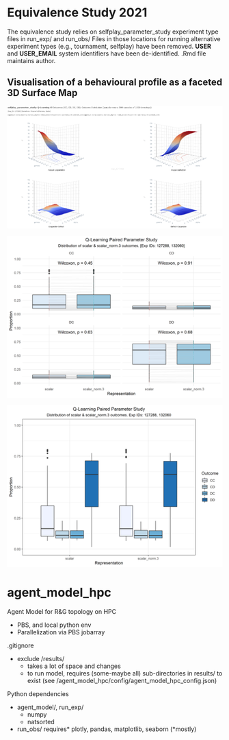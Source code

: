 # Equivalence Study 2021
The equivalence study relies on selfplay_parameter_study experiment type files in run_exp/ and run_obs/
Files in those locations for running alternative experiment types (e.g., tournament, selfplay) have been removed.
__USER__ and __USER_EMAIL__ system identifiers have been de-identified. .Rmd file maintains author.

## Visualisation of a behavioural profile as a faceted 3D Surface Map
![3D Surface Map of Q-Learning game outcomes](https://github.com/simoncstanton/equivalence_study/blob/main/docs/exp_id_127288_q-learning-pd-scalar_selfplay_parameter_study.png?raw=true)

![Boxplot equivalence Q-Learning - Wilcoxon](https://github.com/simoncstanton/equivalence_study/blob/main/docs/compare_transforms_qlearning_127288_132060_facet_boxplot_paired_lines.png?raw=true)

![Boxplot equivalence Q-Learning](https://github.com/simoncstanton/equivalence_study/blob/main/docs/compare_transforms_qlearning_127288_132060_grouped_boxplot.png?raw=trueE)

# agent_model_hpc
Agent Model for R&amp;G topology on HPC
- PBS, and local python env
- Parallelization via PBS jobarray

.gitignore
- exclude /results/ 
  - takes a lot of space and changes
  - to run model, requires (some-maybe all) sub-directories in results/ to exist (see /agent_model_hpc/config/agent_model_hpc_config.json)


Python dependencies
- agent_model/, run_exp/
  - numpy
  - natsorted
- run_obs/ requires* plotly, pandas, matplotlib, seaborn (*mostly)
